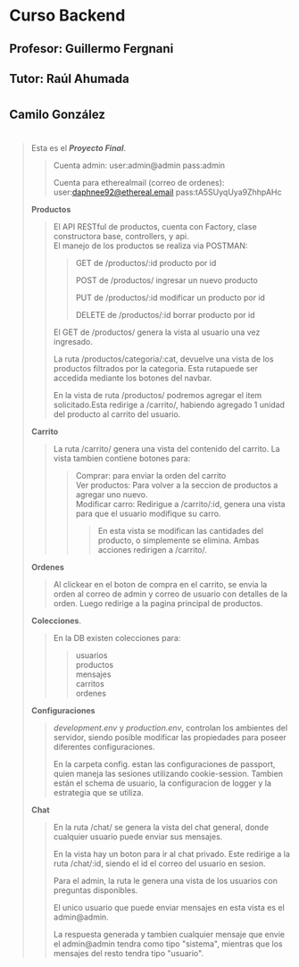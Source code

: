 # **Curso Backend**
## Profesor: Guillermo Fergnani
## Tutor: Raúl Ahumada
#
## Camilo González
#

>Esta es el ***Proyecto Final***.
>>
>>Cuenta admin:  user:admin@admin pass:admin
>>
>>Cuenta para etherealmail (correo de ordenes): user:daphnee92@ethereal.email pass:tA5SUyqUya9ZhhpAHc
>>
>**Productos**
>>El API RESTful de productos, cuenta con Factory, clase constructora base, controllers, y api.\
>>El manejo de los productos se realiza via POSTMAN:
>>>GET de /productos/:id     producto por id
>>>
>>>POST de /productos/       ingresar un nuevo producto
>>>
>>>PUT de /productos/:id     modificar un producto por id
>>>
>>>DELETE de /productos/:id  borrar producto por id
>>
>>El GET de /productos/ genera la vista al usuario una vez ingresado.
>>
>>La ruta /productos/categoria/:cat, devuelve una vista de los productos filtrados por la categoria. Esta rutapuede ser accedida mediante los botones del navbar.
>>
>>En la vista de ruta /productos/ podremos agregar el item solicitado.Esta redirige a /carrito/, habiendo agregado 1 unidad del producto al carrito del usuario.
>
>**Carrito**
>>La ruta /carrito/ genera una vista del contenido del carrito.
>>La vista tambien contiene botones para:
>>>Comprar: para enviar la orden del carrito\
>>>Ver productos: Para volver a la seccion de productos a agregar uno nuevo.\
>>>Modificar carro: Redirigue a /carrito/:id, genera una vista para que el usuario modifique su carro.
>>>>En esta vista se modifican las cantidades del producto, o simplemente se elimina. Ambas acciones redirigen a /carrito/.
>
>**Ordenes**
>>Al clickear en el boton de compra en el carrito, se envia la orden al correo de admin y correo de usuario con detalles de la orden. Luego redirige a la pagina principal de productos.
>
>**Colecciones**.
>>En la DB existen colecciones para:
>>>usuarios\
>>>productos\
>>>mensajes\
>>>carritos\
>>>ordenes
>
>**Configuraciones**
>>*development.env* y *production.env*, controlan los ambientes del servidor, siendo posible modificar las propiedades para poseer diferentes configuraciones.
>>
>>En la carpeta config. estan las configuraciones de passport, quien maneja las sesiones utilizando cookie-session. Tambien están el schema de usuario, la configuracion de logger y la estrategia que se utiliza.
>
>**Chat**
>>En la ruta /chat/ se genera la vista del chat general, donde cualquier usuario puede enviar sus mensajes.
>>
>>En la vista hay un boton para ir al chat privado.
>>Este redirige a la ruta /chat/:id, siendo el id el correo del usuario en sesion.
>>
>>Para el admin, la ruta le genera una vista de los usuarios con preguntas disponibles.
>>
>>El unico usuario que puede enviar mensajes en esta vista es el admin@admin.
>>
>>La respuesta generada y tambien cualquier mensaje que envie el admin@admin tendra como tipo "sistema", mientras que los mensajes del resto tendra tipo "usuario".



